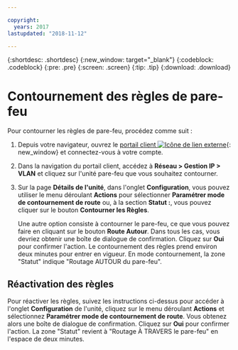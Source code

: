 ```yaml
---

copyright:
  years: 2017
lastupdated: "2018-11-12"

---
```


{:shortdesc: .shortdesc}
{:new_window: target="_blank"}
{:codeblock: .codeblock}
{:pre: .pre}
{:screen: .screen}
{:tip: .tip}
{:download: .download}

# Contournement des règles de pare-feu

Pour contourner les règles de pare-feu, procédez comme suit :

1. Depuis votre navigateur, ouvrez le [portail client ![Icône de lien externe](../../icons/launch-glyph.svg "Icône de lien externe")](https://control.softlayer.com/){: new_window} et connectez-vous à votre compte.
2. Dans la navigation du portail client, accédez à **Réseau > Gestion IP > VLAN** et cliquez sur l'unité pare-feu que vous souhaitez contourner.
3. Sur la page **Détails de l'unité**, dans l'onglet **Configuration**, vous pouvez utiliser le menu déroulant **Actions** pour sélectionner **Paramétrer mode de contournement de route** ou, à la section **Statut :**, vous pouvez cliquer sur le bouton **Contourner les Règles**. 

	Une autre option consiste à contourner le pare-feu, ce que vous pouvez faire en cliquant sur le bouton **Route Autour**. Dans tous les cas, vous devriez obtenir une boîte de dialogue de confirmation. Cliquez sur **Oui** pour confirmer l'action. Le contournement des règles prend environ deux minutes pour entrer en vigueur. En mode contournement, la zone "Statut" indique "Routage AUTOUR du pare-feu".

## Réactivation des règles

Pour réactiver les règles, suivez les instructions ci-dessus pour accéder à l'onglet **Configuration** de l'unité, cliquez sur le menu déroulant **Actions** et sélectionnez **Paramétrer mode de contournement de route**. Vous obtenez alors une boîte de dialogue de confirmation. Cliquez sur **Oui** pour confirmer l'action. La zone "Statut" revient à "Routage À TRAVERS le pare-feu" en l'espace de deux minutes.
